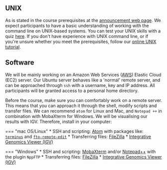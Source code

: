 
## UNIX

As is stated in the course prerequisites at the [announcement web page](https://www.sib.swiss/training/). We expect participants to have a basic understanding of working with the command line on UNIX-based systems. You can test your UNIX skills with a quiz [here](https://docs.google.com/forms/d/e/1FAIpQLSd2BEWeOKLbIRGBT_aDEGPce1FOaVYBbhBiaqcaHoBKNB27MQ/viewform?usp=sf_link). If you don't have experience with UNIX command line, or if you're unsure whether you meet the prerequisites, follow our [online UNIX tutorial](https://edu.sib.swiss/pluginfile.php/2878/mod_resource/content/4/couselab-html/content.html).

## Software

We will be mainly working on an Amazon Web Services ([AWS](https://aws.amazon.com/]))  Elastic Cloud (EC2) server. Our Ubuntu server behaves like a 'normal' remote server, and can be approached through `ssh` with a username, key and IP address. All participants will be granted access to a personal home directory.

Before the course, make sure you can comfortably work on a remote server. This means that you can approach it through the shell, modify scripts and transfer files. We can recommend `atom` for Linux and Mac, and `Notepad ++` in combination with MobaXterm for Windows. We will be visualising our results with IGV. Therefore, install in your computer:

=== "mac OS/Linux"
    * SSH and scripting: [Atom](https://atom.io/) with packages like: [`terminus`](https://atom.io/packages/terminus) and [`ftp-remote-edit`](https://atom.io/packages/ftp-remote-edit)
    * Transferring files: [FileZilla](https://filezilla-project.org/)
    * [Integrative Genomics Viewer (IGV)](http://software.broadinstitute.org/software/igv/)

=== "Windows"
    * SSH and scripting: [MobaXterm](https://mobaxterm.mobatek.net/ "get MobaXterm") and/or [Notepad++](https://notepad-plus-plus.org/downloads/) with the plugin `NppFTP`
    * Transferring files: [FileZilla](https://filezilla-project.org/)
    * [Integrative Genomics Viewer (IGV)](http://software.broadinstitute.org/software/igv/)
